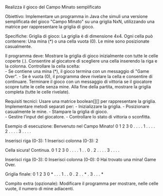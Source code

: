 Realizza il gioco del Campo Minato semplificato

Obiettivo:
Implementare un programma in Java che simuli una versione semplificata del gioco "Campo Minato" su una griglia NxN,
utilizzando una matrice per rappresentare la griglia di gioco.

Specifiche:
  Griglia di gioco:
  La griglia è di dimensione 4x4. Ogni cella può contenere: Una mina (*) o una cella vuota (0).
  Le mine sono posizionate casualmente.

  Il programma deve:
  Mostrare la griglia di gioco inizialmente con tutte le celle coperte (.).
  Consentire al giocatore di scegliere una cella inserendo la riga e la colonna.
  Controllare la cella scelta:     
        - Se contiene una mina (*), il gioco termina con un messaggio di "Game Over".
        - Se è vuota (0), il programma deve rivelare la cella e consentire di continuare.
  Terminare il gioco con un messaggio di vittoria se il giocatore scopre tutte le celle senza mine.
  Alla fine della partita, mostrare la griglia completa (tutte le celle rivelate).

Requisiti tecnici:
Usare una matrice boolean[][] per rappresentare la griglia.
Implementare metodi separati per:
    -  Inizializzare la griglia.
    - Posizionare casualmente le mine.
    - Stampare la griglia di gioco.      
    - Gestire l'input del giocatore.
    - Controllare lo stato di vittoria o sconfitta.

Esempio di esecuzione:
Benvenuto nel Campo Minato!
0 1 2 3
0 . . . .
1 . . . .
2 . . . .
3 . . . .

Inserisci riga (0-3): 1
Inserisci colonna (0-3): 2

Cella sicura! Continua.
0 1 2 3
0 . . . .
1 . . 0 .
2 . . . .
3 . . . .

Inserisci riga (0-3): 0
Inserisci colonna (0-0): 0
Hai trovato una mina! Game Over.

Griglia finale:
0 1 2 3
0 * . . .
1 . . 0 .
2 . . * .
3 . . . *

Compito extra (opzionale):
Modificare il programma per mostrare, nelle celle vuote, il numero di mine adiacenti.
